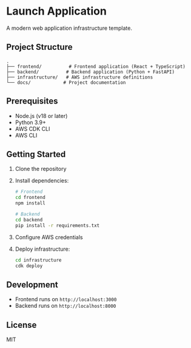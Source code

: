 # Launch Application

A modern web application infrastructure template.

## Project Structure

```
.
├── frontend/          # Frontend application (React + TypeScript)
├── backend/          # Backend application (Python + FastAPI)
├── infrastructure/   # AWS infrastructure definitions
└── docs/            # Project documentation
```

## Prerequisites

- Node.js (v18 or later)
- Python 3.9+
- AWS CDK CLI
- AWS CLI

## Getting Started

1. Clone the repository
2. Install dependencies:
   ```bash
   # Frontend
   cd frontend
   npm install

   # Backend
   cd backend
   pip install -r requirements.txt
   ```

3. Configure AWS credentials
4. Deploy infrastructure:
   ```bash
   cd infrastructure
   cdk deploy
   ```

## Development

- Frontend runs on `http://localhost:3000`
- Backend runs on `http://localhost:8000`

## License

MIT 